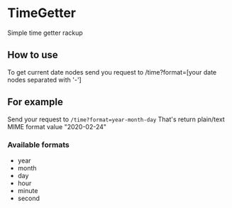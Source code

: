 # TimeGetter
Simple time getter rackup

## How to use
To get current date nodes send you request to /time?format=[your date nodes separated with '-']

## For example
Send your request to `/time?format=year-month-day`
That's return plain/text MIME format value "2020-02-24"

### Available formats

- year
- month
- day
- hour
- minute
- second
